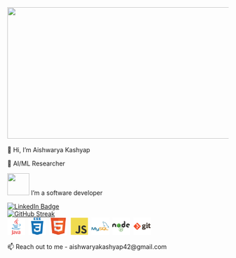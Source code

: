 <div align="center">
  <img src="https://i.giphy.com/media/v1.Y2lkPTc5MGI3NjExYmJpdmMweWtpeG9yenkzN2M2czc0dDhoZXJ0NTU2d3p1ZXZ4ZXJ5cCZlcD12MV9pbnRlcm5hbF9naWZfYnlfaWQmY3Q9Zw/L1R1tvI9svkIWwpVYr/giphy.gif" width="600" height="300"/>
</div>
<p>👋 Hi, I’m Aishwarya Kashyap</p> 
<p>👀 AI/ML Researcher</p>
 <div align="left">
  <p><img src="https://i.giphy.com/media/v1.Y2lkPTc5MGI3NjExMGVnMTN5OW1kamFhbjQwMjFoejMxZmd0eTIzZmpsbHNjNWxxYmxtbiZlcD12MV9pbnRlcm5hbF9naWZfYnlfaWQmY3Q9cw/WFZvB7VIXBgiz3oDXE/giphy.gif" width="50" height="50"/>
  I’m a software developer</p>
</div>
<div id="badges">
  <a href="https://www.linkedin.com/in/aishwaryakashyap/">
    <img src="https://img.shields.io/badge/LinkedIn-blue?style=for-the-badge&logo=linkedin&logoColor=white" alt="LinkedIn Badge"/>
  </a>
 <div align="left">
   <a href="https://git.io/streak-stats"><img src="https://github-readme-streak-stats.herokuapp.com?user=aishwarya42&theme=dark" alt="GitHub Streak" /></a>
 </div>
  <div>
  <img src="https://github.com/devicons/devicon/blob/master/icons/java/java-original-wordmark.svg" title="Java" alt="Java" width="40" height="40"/>&nbsp;
  <img src="https://github.com/devicons/devicon/blob/master/icons/css3/css3-plain-wordmark.svg"  title="CSS3" alt="CSS" width="40" height="40"/>&nbsp;
  <img src="https://github.com/devicons/devicon/blob/master/icons/html5/html5-original.svg" title="HTML5" alt="HTML" width="40" height="40"/>&nbsp;
  <img src="https://github.com/devicons/devicon/blob/master/icons/javascript/javascript-original.svg" title="JavaScript" alt="JavaScript" width="40" height="40"/>&nbsp;
  <img src="https://github.com/devicons/devicon/blob/master/icons/mysql/mysql-original-wordmark.svg" title="MySQL"  alt="MySQL" width="40" height="40"/>&nbsp;
  <img src="https://github.com/devicons/devicon/blob/master/icons/nodejs/nodejs-original-wordmark.svg" title="NodeJS" alt="NodeJS" width="40" height="40"/>&nbsp;
  <img src="https://github.com/devicons/devicon/blob/master/icons/git/git-original-wordmark.svg" title="Git" **alt="Git" width="40" height="40"/>
</div>
<p>📫 Reach out to me - aishwaryakashyap42@gmail.com</p>
<!---
aishwarya42/aishwarya42 is a ✨ special ✨ repository because its `README.md` (this file) appears on your GitHub profile.
You can click the Preview link to take a look at your changes.
--->
